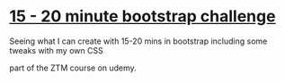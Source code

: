 <h1> <ins> 15 - 20 minute bootstrap challenge</ins> </h1>
<p> Seeing what I can create with 15-20 mins in bootstrap including some tweaks with my own CSS </p>
<p> part of the ZTM course on udemy. </p>
